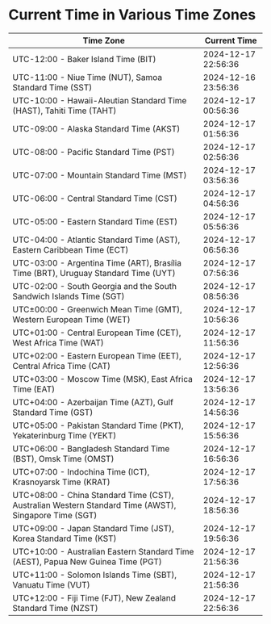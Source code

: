 # Current Time in Various Time Zones

| Time Zone | Current Time |
|-----------|--------------|
| UTC-12:00 - Baker Island Time (BIT) | 2024-12-17 22:56:36 |
| UTC-11:00 - Niue Time (NUT), Samoa Standard Time (SST) | 2024-12-16 23:56:36 |
| UTC-10:00 - Hawaii-Aleutian Standard Time (HAST), Tahiti Time (TAHT) | 2024-12-17 00:56:36 |
| UTC-09:00 - Alaska Standard Time (AKST) | 2024-12-17 01:56:36 |
| UTC-08:00 - Pacific Standard Time (PST) | 2024-12-17 02:56:36 |
| UTC-07:00 - Mountain Standard Time (MST) | 2024-12-17 03:56:36 |
| UTC-06:00 - Central Standard Time (CST) | 2024-12-17 04:56:36 |
| UTC-05:00 - Eastern Standard Time (EST) | 2024-12-17 05:56:36 |
| UTC-04:00 - Atlantic Standard Time (AST), Eastern Caribbean Time (ECT) | 2024-12-17 06:56:36 |
| UTC-03:00 - Argentina Time (ART), Brasília Time (BRT), Uruguay Standard Time (UYT) | 2024-12-17 07:56:36 |
| UTC-02:00 - South Georgia and the South Sandwich Islands Time (SGT) | 2024-12-17 08:56:36 |
| UTC±00:00 - Greenwich Mean Time (GMT), Western European Time (WET) | 2024-12-17 10:56:36 |
| UTC+01:00 - Central European Time (CET), West Africa Time (WAT) | 2024-12-17 11:56:36 |
| UTC+02:00 - Eastern European Time (EET), Central Africa Time (CAT) | 2024-12-17 12:56:36 |
| UTC+03:00 - Moscow Time (MSK), East Africa Time (EAT) | 2024-12-17 13:56:36 |
| UTC+04:00 - Azerbaijan Time (AZT), Gulf Standard Time (GST) | 2024-12-17 14:56:36 |
| UTC+05:00 - Pakistan Standard Time (PKT), Yekaterinburg Time (YEKT) | 2024-12-17 15:56:36 |
| UTC+06:00 - Bangladesh Standard Time (BST), Omsk Time (OMST) | 2024-12-17 16:56:36 |
| UTC+07:00 - Indochina Time (ICT), Krasnoyarsk Time (KRAT) | 2024-12-17 17:56:36 |
| UTC+08:00 - China Standard Time (CST), Australian Western Standard Time (AWST), Singapore Time (SGT) | 2024-12-17 18:56:36 |
| UTC+09:00 - Japan Standard Time (JST), Korea Standard Time (KST) | 2024-12-17 19:56:36 |
| UTC+10:00 - Australian Eastern Standard Time (AEST), Papua New Guinea Time (PGT) | 2024-12-17 21:56:36 |
| UTC+11:00 - Solomon Islands Time (SBT), Vanuatu Time (VUT) | 2024-12-17 21:56:36 |
| UTC+12:00 - Fiji Time (FJT), New Zealand Standard Time (NZST) | 2024-12-17 22:56:36 |
